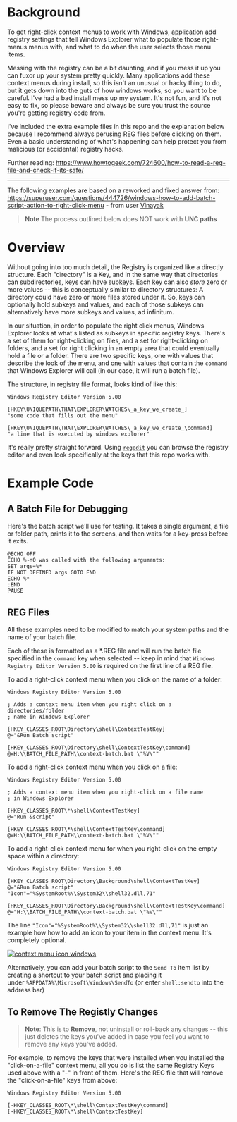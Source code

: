 
# Background
To get right-click context menus to work with Windows, application add registry settings that tell Windows Explorer what to populate those right-menus menus with, and what to do when the user selects those menu items.  

Messing with the registry can be a bit daunting, and if you mess it up you can fuxor up your system pretty quickly.  Many applications add these context menus during install, so this isn't an unusual or hacky thing to do, but it gets down into the guts of how windows works, so you want to be careful.  I've had a bad install mess up my system.  It's not fun, and it's not easy to fix, so please beware and always be sure you trust the source you're getting registry code from.

I've included the extra example files in this repo and the explanation below because I recommend always perusing REG files before clicking on them.  Even a basic understanding of what's happening can help protect you from malicious (or accidental) registry hacks. 

Further reading:  https://www.howtogeek.com/724600/how-to-read-a-reg-file-and-check-if-its-safe/

---
The following examples are based on a reworked and fixed answer from:  https://superuser.com/questions/444726/windows-how-to-add-batch-script-action-to-right-click-menu - from user [Vinayak](https://superuser.com/users/167187/vinayak)

> **Note** The process outlined below does NOT work with **UNC paths**

# Overview
Without going into too much detail, the Registry is organized like a directly structure.  Each "directory" is a Key, and in the same way that directories can subdirectories, keys can have subkeys.  Each key can also *store* zero or more values  -- this is conceptually similar to directory structures:  A directory could have zero or more files stored under it.  So, keys can optionally hold subkeys and values, and each of those subkeys can alternatively have more subkeys and values, ad infinitum.

In our situation, in order to populate the right click menus, Windows Explorer looks at what's listed as subkeys in specific registry keys.  There's a set of them for right-clicking on files, and a set for right-clicking on folders, and a set for right clicking in an empty area that could eventually hold a file or a folder.  There are two specific keys, one with values that describe the look of the menu, and one with values that contain the `command` that Windows Explorer will call (in our case, it will run a batch file). 

The structure, in registry file format, looks kind of like this:
```
Windows Registry Editor Version 5.00

[HKEY\UNIQUEPATH\THAT\EXPLORER\WATCHES\_a_key_we_create_]
"some code that fills out the menu"

[HKEY\UNIQUEPATH\THAT\EXPLORER\WATCHES\_a_key_we_create_\command]
"a line that is executed by windows explorer"
```

It's really pretty straight forward.  Using [`regedit`](https://support.microsoft.com/en-us/windows/how-to-open-registry-editor-in-windows-10-deab38e6-91d6-e0aa-4b7c-8878d9e07b11) you can browse the registry editor and even look specifically at the keys that this repo works with.

# Example Code
## A Batch File for Debugging
Here's the batch script we'll use for testing.  It takes a single argument, a file or folder path, prints it to the screens, and then waits for a key-press before it exits.
```
@ECHO OFF
ECHO %~n0 was called with the following arguments:
SET args=%*
IF NOT DEFINED args GOTO END
ECHO %*
:END
PAUSE
```

## REG Files
All these examples need to be modified to match your system paths and the name of your batch file.

Each of these is formatted as a  \*.REG file and will run the batch file specified in the `command` key when selected -- keep in mind that `Windows Registry Editor Version 5.00` is required on the first line of a REG file.

To add a right-click context menu when you click on the name of a folder:
```
Windows Registry Editor Version 5.00

; Adds a context menu item when you right click on a directories/folder 
; name in Windows Explorer

[HKEY_CLASSES_ROOT\Directory\shell\ContextTestKey]
@="&Run Batch script"

[HKEY_CLASSES_ROOT\Directory\shell\ContextTestKey\command]
@=H:\\BATCH_FILE_PATH\\context-batch.bat \"%V\""
```

To add a right-click context menu when you click on a file:
```
Windows Registry Editor Version 5.00

; Adds a context menu item when you right-click on a file name 
; in Windows Explorer

[HKEY_CLASSES_ROOT\*\shell\ContextTestKey]
@="Run &script"

[HKEY_CLASSES_ROOT\*\shell\ContextTestKey\command]
@=H:\\BATCH_FILE_PATH\\context-batch.bat \"%V\""
```

To add a right-click context menu for when you right-click on the empty space within a directory:
```
Windows Registry Editor Version 5.00

[HKEY_CLASSES_ROOT\Directory\Background\shell\ContextTestKey]
@="&Run Batch script"
"Icon"="%SystemRoot%\\System32\\shell32.dll,71"

[HKEY_CLASSES_ROOT\Directory\Background\shell\ContextTestKey\command]
@="H:\\BATCH_FILE_PATH\\context-batch.bat \"%V\""
```

The line `"Icon"="%SystemRoot%\\System32\\shell32.dll,71"` is just an example how how to add an icon to your item in the context menu.  It's completely optional.

[![context menu icon windows](https://i.stack.imgur.com/z57XF.png)](https://i.stack.imgur.com/z57XF.png)

Alternatively, you can add your batch script to the `Send To` item list by creating a shortcut to your batch script and placing it under `%APPDATA%\Microsoft\Windows\SendTo` (or enter `shell:sendto` into the address bar)

## To Remove The Registly Changes
> **Note**:  This is to **Remove**, not uninstall or roll-back any changes -- this just deletes the keys you've added in case you feel you want to remove any keys you've added.

For example, to remove the keys that were installed when you installed the "click-on-a-file" context menu, all you do is list the same Registry Keys used above with a "-" in front of them.  Here's the REG file that will remove the "click-on-a-file" keys from above:
```
Windows Registry Editor Version 5.00

[-HKEY_CLASSES_ROOT\*\shell\ContextTestKey\command]
[-HKEY_CLASSES_ROOT\*\shell\ContextTestKey]
```



